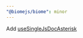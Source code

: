 ```yaml
---
"@biomejs/biome": minor
---
```


Add [useSingleJsDocAsterisk](https://biomejs.dev/linter/rules/use-single-js-doc-asterisk/)
